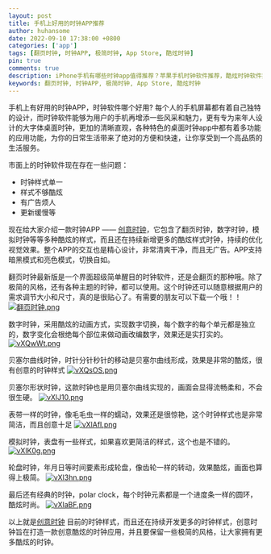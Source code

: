 ```yaml
---
layout: post
title: 手机上好用的时钟APP推荐
author: huhansome
date: 2022-09-10 17:38:00 +0800
categories: ['app']
tags: [翻页时钟, 时钟APP, 极简时钟, App Store, 酷炫时钟]
pin: true
comments: true
description: iPhone手机有哪些时钟app值得推荐？苹果手机时钟软件推荐，酷炫时钟软件推荐
keywords: 翻页时钟, 时钟APP, 极简时钟, App Store, 酷炫时钟
---
```



手机上有好用的时钟APP，时钟软件哪个好用? 每个人的手机屏幕都有着自己独特的设计，而时钟软件能够为用户的手机再增添一些风采和魅力，更有专为来年人设计的大字体桌面时钟，更加的清晰直观，各种特色的桌面时钟app中都有着多功能的应用功能，为你的日常生活带来了绝对的方便和快速，让你享受到一个高品质的生活服务。

市面上的时钟软件现在存在一些问题：

- 时钟样式单一
- 样式不够酷炫
- 有广告烦人
- 更新缓慢等

现在给大家介绍一款时钟APP —— [创意时钟](https://apps.apple.com/cn/app/%E5%88%9B%E6%84%8F%E6%97%B6%E9%92%9F-%E6%9E%81%E7%AE%80%E5%88%9B%E6%84%8F%E6%97%A0%E5%B9%BF%E5%91%8A%E9%99%84%E5%B8%A6%E6%A1%8C%E9%9D%A2%E5%B0%8F%E9%83%A8%E4%BB%B6%E7%BF%BB%E9%A1%B5%E5%85%A8%E5%B1%8F%E6%9E%81%E7%AE%80%E6%97%B6%E9%92%9F/id1643819605)，它包含了翻页时钟，数字时钟，模拟时钟等等多种酷炫的样式，而且还在持续新增更多的酷炫样式时钟，持续的优化视觉效果。整个APP的交互也是精心设计，非常清爽干净，而且无广告。APP支持暗黑模式和亮色模式，切换自如。

翻页时钟最新版是一个界面超级简单醒目的时钟软件，还是会翻页的那种哦。除了极简的风格，还有各种主题的时钟，都可以使用。这个时钟还可以随意根据用户的需求调节大小和尺寸，真的是很贴心了。有需要的朋友可以下载一个哦！！
[![翻页时钟.png](https://s1.ax1x.com/2022/09/12/vXQ3QK.png)](https://imgse.com/i/vXQ3QK)

数字时钟，采用酷炫的动画方式，实现数字切换，每个数字的每个单元都是独立的，数字变化会根绝每个部位来做动画改编数字，效果还是实打实的。
[![vXQwWt.png](https://s1.ax1x.com/2022/09/12/vXQwWt.png)](https://imgse.com/i/vXQwWt)

贝塞尔曲线时钟，时针分针秒针的移动是贝塞尔曲线形成，效果是非常的酷炫，很有创意的时钟样式
[![vXQsOS.png](https://s1.ax1x.com/2022/09/12/vXQsOS.png)](https://imgse.com/i/vXQsOS)

贝塞尔形状时钟，这款时钟也是用贝塞尔曲线实现的，画面会显得流畅柔和，不会很生硬。
[![vXlJ10.png](https://s1.ax1x.com/2022/09/12/vXlJ10.png)](https://imgse.com/i/vXlJ10)

表带一样的时钟，像毛毛虫一样的蠕动，效果还是很惊艳，这个时钟样式也是非常简洁，而且创意十足
[![vXlAfI.png](https://s1.ax1x.com/2022/09/12/vXlAfI.png)](https://imgse.com/i/vXlAfI)

模拟时钟，表盘有一些样式，如果喜欢更简洁的样式，这个也是不错的。
[![vXlK0g.png](https://s1.ax1x.com/2022/09/12/vXlK0g.png)](https://imgse.com/i/vXlK0g)

轮盘时钟，年月日等时间要素形成轮盘，像齿轮一样的转动，效果酷炫，画面也算得上极简。
[![vXl3hn.png](https://s1.ax1x.com/2022/09/12/vXl3hn.png)](https://imgse.com/i/vXl3hn)

最后还有经典的时钟，polar clock，每个时钟元素都是一个进度条一样的圆环，酷炫时尚。
[![vXlaBF.png](https://s1.ax1x.com/2022/09/12/vXlaBF.png)](https://imgse.com/i/vXlaBF)

以上就是[创意时钟](https://apps.apple.com/cn/app/%E5%88%9B%E6%84%8F%E6%97%B6%E9%92%9F-%E6%9E%81%E7%AE%80%E5%88%9B%E6%84%8F%E6%97%A0%E5%B9%BF%E5%91%8A%E9%99%84%E5%B8%A6%E6%A1%8C%E9%9D%A2%E5%B0%8F%E9%83%A8%E4%BB%B6%E7%BF%BB%E9%A1%B5%E5%85%A8%E5%B1%8F%E6%9E%81%E7%AE%80%E6%97%B6%E9%92%9F/id1643819605) 目前的时钟样式，而且还在持续开发更多的时钟样式，创意时钟旨在打造一款创意酷炫的时钟应用，并且要保留一些极简的风格，让大家拥有更多酷炫的时钟。
